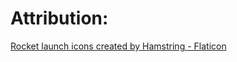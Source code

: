 # Attribution: 

<a href="https://www.flaticon.com/free-icons/rocket-launch" title="rocket launch icons">Rocket launch icons created by Hamstring - Flaticon</a>